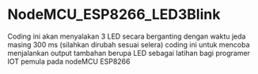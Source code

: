 # NodeMCU_ESP8266_LED3Blink
Coding ini akan menyalakan 3 LED secara berganting dengan waktu jeda masing 300 ms (silahkan dirubah sesuai selera)
coding ini untuk mencoba menjalankan output tambahan berupa LED sebagai latihan bagi programer IOT pemula pada nodeMCU ESP8266
